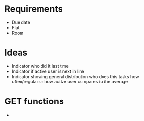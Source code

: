 # Requirements

- Due date
- Flat
- Room

# Ideas

- Indicator who did it last time
- Indicator if active user is next in line
- Indicator showing general distribution who does this tasks how often/regular or how active user compares to the average

# GET functions

- 